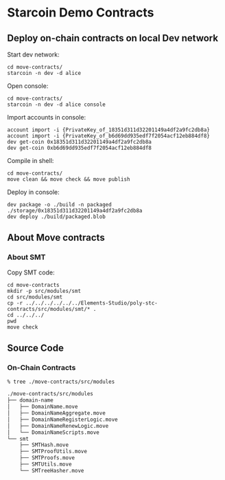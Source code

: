 # Starcoin Demo Contracts

## Deploy on-chain contracts on local Dev network

Start dev network:

```shell
cd move-contracts/
starcoin -n dev -d alice
```

Open console:

```shell
cd move-contracts/
starcoin -n dev -d alice console
```

Import accounts in console:

```
account import -i {PrivateKey_of_18351d311d32201149a4df2a9fc2db8a}
account import -i {PrivateKey_of_b6d69dd935edf7f2054acf12eb884df8}
dev get-coin 0x18351d311d32201149a4df2a9fc2db8a
dev get-coin 0xb6d69dd935edf7f2054acf12eb884df8
```

Compile in shell:

```shell
cd move-contracts/
move clean && move check && move publish
```

Deploy in console:

```shell
dev package -o ./build -n packaged ./storage/0x18351d311d32201149a4df2a9fc2db8a
dev deploy ./build/packaged.blob
```


## About Move contracts

### About SMT

Copy SMT code:

```shell
cd move-contracts
mkdir -p src/modules/smt
cd src/modules/smt
cp -r ../../../../../../Elements-Studio/poly-stc-contracts/src/modules/smt/* .
cd ../../../
pwd
move check
```

## Source Code

### On-Chain Contracts

```shell
% tree ./move-contracts/src/modules
```

```txt
./move-contracts/src/modules
├── domain-name
│   ├── DomainName.move
│   ├── DomainNameAggregate.move
│   ├── DomainNameRegisterLogic.move
│   ├── DomainNameRenewLogic.move
│   └── DomainNameScripts.move
└── smt
    ├── SMTHash.move
    ├── SMTProofUtils.move
    ├── SMTProofs.move
    ├── SMTUtils.move
    └── SMTreeHasher.move
```
